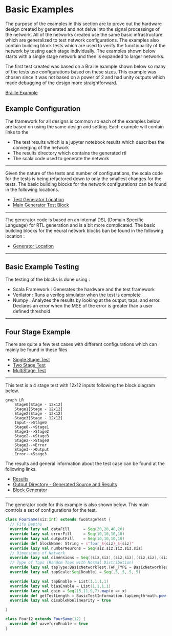 # Basic Examples

The purpose of the examples in this section are to prove out the hardware design created by generated and not delve into the signal processings of the network. All of the networks created use the same basic infrastructure which are generalized to test network configurations. The examples also contain building block tests which are used to verify the functionallity of the network by testing each stage individually. The examples shown below starts with a single stage network and then is expanded to larger networks. 

The first test created was based on a Braille example shown below so many of the tests use configurations based on these sizes. This example was chosen since it was not based on a power of 2 and had unity outputs which made debugging of the design more straightforward. 

[Braille Example](http://neuroph.sourceforge.net/tutorials/Braille/RecognitionOfBrailleAlphabetUsingNeuralNetworks.html)

## Example Configuration

The framework for all designs is common so each of the examples below are based on using the same design and setting. Each example will contain links to the 

* The test results which is a jupyter notebook results which describes the converging of the network
* The results directory which contains the generated rtl
* The scala code used to generate the network

-----

Given the nature of the tests and number of configurations, the scala code for the tests is being refactored down to only the smallest changes for the tests. The basic building blocks for the network configurations can be found in the following locations. 

* [Test Generator Location](https://github.com/andywag/NeuralHDL/tree/master/src/test/scala/com/simplifide/generate/neural)
* [Main Generator Test Block](https://github.com/andywag/NeuralHDL/tree/master/src/test/scala/com/simplifide/generate/neural/BasicNetworkTest.scala)

-----

The generator code is based on an internal DSL (Domain Specific Language) for RTL generation and is a bit more complicated. The basic building blocks for the neural network blocks ban be found in the following location : 

* [Generator Location](https://github.com/andywag/NeuralHDL/tree/master/src/main/scala/com/simplifide/generate/blocks/neural)

-----
## Basic Example Testing

The testing of the blocks is done using : 

* Scala Framework : Generates the hardware and the test framework
* Verilator       : Runs a verilog simulator when the test is complete
* Numpy           : Analyzes the results by looking at the output, taps, and error. Declares an error when the MSE of the error is greater than a user defined threshold

-----
## Four Stage Example

There are quite a few test cases with different configurations which can mainly be found in these files

* [Single Stage Test](https://github.com/andywag/NeuralHDL/blob/master/src/test/scala/com/simplifide/generate/neural/SingleStageTest.scala)
* [Two Stage Test](https://github.com/andywag/NeuralHDL/blob/master/src/test/scala/com/simplifide/generate/neural/TwoStageTest.scala)
* [MultiStage Test](https://github.com/andywag/NeuralHDL/blob/master/src/test/scala/com/simplifide/generate/neural/MultiStageTest.scala)

-----

This test is a 4 stage test with 12x12 inputs following the block diagram below. 

```mermaid
graph LR
    Stage0[Stage - 12x12]
    Stage1[Stage - 12x12]
    Stage2[Stage - 12x12]
    Stage3[Stage - 12x12]
    Input-->Stage0
    Stage0-->Stage1
    Stage1-->Stage2
    Stage2-->Stage3
    Stage2-->Stage0
    Stage3-->Error
    Stage3-->Output
    Error-->Stage3
```

The results and general information about the test case can be found at the following links. 

* [Results](https://github.com/andywag/NeuralHDL/blob/master/docs/results/MultiStage.ipynb)
* [Output Directory - Generated Source and Results](https://github.com/andywag/NeuralHDL/tree/master/tests/four_12_12)
* [Block Generator](https://github.com/andywag/NeuralHDL/tree/master/src/test/scala/com/simplifide/generate/neural/MultiStageTest.scala)

-----

The generator code for this example is also shown below. This main controls a set of configurations for the test. 


```scala
class FourSame(siz:Int) extends TwoStageTest {
  // Fifo Depths
  override lazy val dataFill      = Seq(20,20,40,20)
  override lazy val errorFill     = Seq(10,10,10,10)
  override lazy val outputFill    = Seq(10,10,10,10)
  override def blockName: String = s"four_${siz}_${siz}"
  override lazy val numberNeurons = Seq(siz,siz,siz,siz,siz)
  // Dimensions of Network
  override lazy val dimensions = Seq((siz,siz),(siz,siz),(siz,siz),(siz,siz))
  // Type of Taps (Random Taps with Normal Distribution)
  override lazy val tapType:BasicNetworkTest.TAP_TYPE = BasicNetworkTest.RAND_TAPS
  override lazy val tapScale:Seq[Double] = Seq(.5,.5,.5,.5)

  override lazy val tapEnable = List(1,1,1,1)
  override lazy val biasEnable = List(1,1,1,1)
  override lazy val gain = Seq(15,11,9,7).map(x => x)
  override def getTestLength = BasicTestInformation.tapLength*math.pow(2.0,8).toInt
  override lazy val disableNonlinearity = true

}

class Four12 extends FourSame(12) {
  override def waveformEnable = true
}


```

